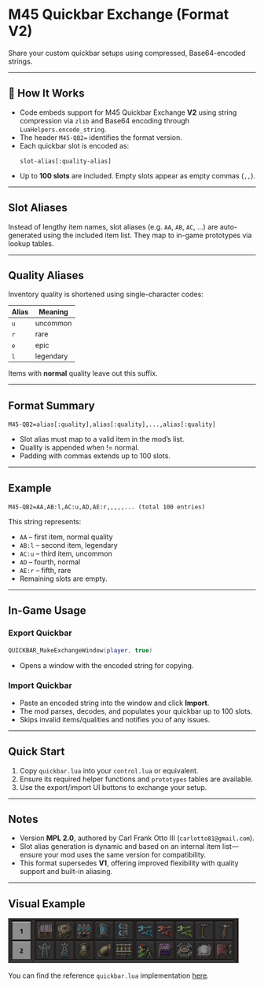 # M45 Quickbar Exchange (Format V2)

Share your custom quickbar setups using compressed, Base64-encoded strings.

---

## 🚀 How It Works

- Code embeds support for M45 Quickbar Exchange **V2** using string compression via `zlib` and Base64 encoding through `LuaHelpers.encode_string`.
- The header `M45-QB2=` identifies the format version.
- Each quickbar slot is encoded as:
  ```
  slot-alias[:quality-alias]
  ```
- Up to **100 slots** are included. Empty slots appear as empty commas (`,,`).

---

## Slot Aliases

Instead of lengthy item names, slot aliases (e.g. `AA`, `AB`, `AC`, ...) are auto-generated using the included item list. They map to in-game prototypes via lookup tables.

---

## Quality Aliases

Inventory quality is shortened using single-character codes:

| Alias | Meaning     |
|-------|-------------|
| `u`   | uncommon    |
| `r`   | rare        |
| `e`   | epic        |
| `l`   | legendary   |

Items with **normal** quality leave out this suffix.

---

## Format Summary

```
M45-QB2=alias[:quality],alias[:quality],...,alias[:quality]
```

- Slot alias must map to a valid item in the mod’s list.
- Quality is appended when != normal.
- Padding with commas extends up to 100 slots.

---

## Example

```
M45-QB2=AA,AB:l,AC:u,AD,AE:r,,,,,... (total 100 entries)
```

This string represents:
- `AA` – first item, normal quality  
- `AB:l` – second item, legendary  
- `AC:u` – third item, uncommon  
- `AD` – fourth, normal  
- `AE:r` – fifth, rare  
- Remaining slots are empty.

---

## In-Game Usage

### Export Quickbar
```lua
QUICKBAR_MakeExchangeWindow(player, true)
```
- Opens a window with the encoded string for copying.

### Import Quickbar
- Paste an encoded string into the window and click **Import**.
- The mod parses, decodes, and populates your quickbar up to 100 slots.
- Skips invalid items/qualities and notifies you of any issues.

---

## Quick Start

1. Copy `quickbar.lua` into your `control.lua` or equivalent.
2. Ensure its required helper functions and `prototypes` tables are available.
3. Use the export/import UI buttons to exchange your setup.

---

## Notes

- Version **MPL 2.0**, authored by Carl Frank Otto III (`carlotto81@gmail.com`).
- Slot alias generation is dynamic and based on an internal item list—ensure your mod uses the same version for compatibility.
- This format supersedes **V1**, offering improved flexibility with quality support and built-in aliasing.

---

## Visual Example

![Example Quickbar GUI](https://raw.githubusercontent.com/M45-Science/M45-Quickbar-Exchange/refs/heads/main/example-bar.png)

You can find the reference `quickbar.lua` implementation [here](https://github.com/M45-Science/SoftMod/blob/Main/quickbar.lua).
